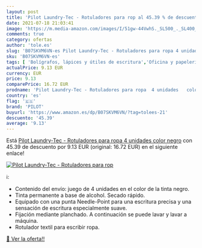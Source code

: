 ```yaml
---
layout: post
title: 'Pilot Laundry-Tec - Rotuladores para rop al 45.39 % de descuento'
date: 2021-07-18 21:03:41
image: 'https://m.media-amazon.com/images/I/51gw-44VwhS._SL500_._SL400_.jpg'
comments: true
category: ofertas
author: 'tole.es'
slug: 'B07SKVM6VN-es Pilot Laundry-Tec - Rotuladores para ropa 4 unidades color...'
sku: 'B07SKVM6VN-es'
tags: [ 'Bolígrafos, lápices y útiles de escritura','Oficina y papelería','Rotuladores permanentes','Rotuladores y subrayadores','pilot','rotuladores', ]
actualPrice: 9.13 EUR
currency: EUR
price: 9.13
comparePrice: 16.72 EUR
prodname: 'Pilot Laundry-Tec - Rotuladores para ropa  4 unidades   color negro'
country: 'es'
flag: '🇪🇸'
brand: 'PILOT'
buyurl: 'https://www.amazon.es/dp/B07SKVM6VN/?tag=tolees-21'
descuento: '45.39'
average: '9.13'
---
```


Está [Pilot Laundry-Tec - Rotuladores para ropa  4 unidades   color negro](https://www.amazon.es/dp/B07SKVM6VN/?tag=tolees-21) con 45.39 de descuento por 9.13 EUR (original: 16.72 EUR) en el siguiente enlace!

[![Pilot Laundry-Tec - Rotuladores para rop](https://m.media-amazon.com/images/I/51gw-44VwhS._SL500_._SL400_.jpg)](https://www.amazon.es/dp/B07SKVM6VN/?tag=tolees-21)

ℹ️:

- Contenido del envío: juego de 4 unidades en el color de la tinta negro.
- Tinta permanente a base de alcohol. Secado rápido.
- Equipado con una punta Needle-Point para una escritura precisa y una sensación de escritura especialmente suave.
- Fijación mediante planchado. A continuación se puede lavar y lavar a máquina.
- Rotulador textil para escribir ropa.

[🛒 Ver la oferta!!](https://www.amazon.es/dp/B07SKVM6VN/?tag=tolees-21)
